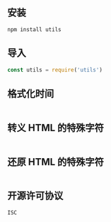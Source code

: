 ## 安装

```
npm install utils
```

## 导入

```js
const utils = require('utils')
```

## 格式化时间

```js
```

## 转义 HTML 的特殊字符

```js
```
## 还原 HTML 的特殊字符

```js
```

## 开源许可协议

```js
ISC
```